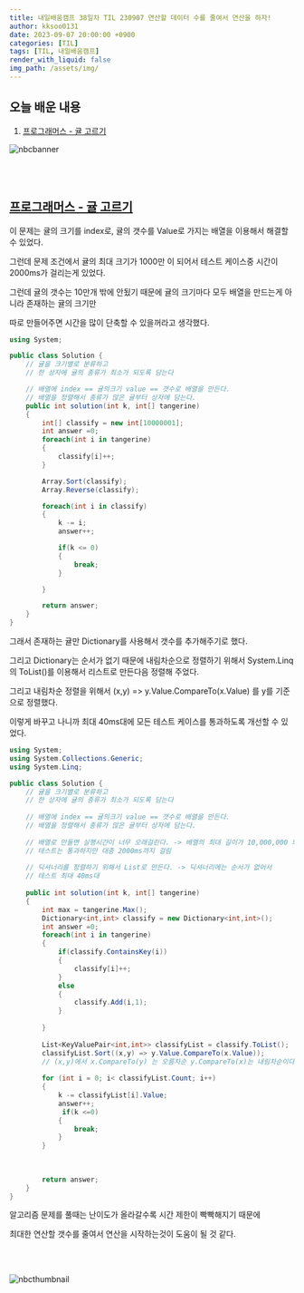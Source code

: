 ```yaml
---
title: 내일배움캠프 38일차 TIL 230907 연산할 데이터 수를 줄여서 연산을 하자!
author: kksoo0131
date: 2023-09-07 20:00:00 +0900
categories: [TIL]
tags: [TIL, 내일배움캠프]
render_with_liquid: false
img_path: /assets/img/
---
```


## 오늘 배운 내용

1. [프로그래머스 - 귤 고르기](https://school.programmers.co.kr/learn/courses/30/lessons/138476)

![nbcbanner](TILbanner.png)

<br/>
<br/>

## [프로그래머스 - 귤 고르기](https://school.programmers.co.kr/learn/courses/30/lessons/138476)

이 문제는 귤의 크기를 index로, 귤의 갯수를 Value로 가지는 배열을 이용해서 해결할 수 있었다.

그런데 문제 조건에서 귤의 최대 크기가  1000만 이 되어서 테스트 케이스중 시간이 2000ms가 걸리는게 있었다.

그런데 귤의 갯수는 10만개 밖에 안됬기 때문에  귤의 크기마다 모두 배열을 만드는게 아니라 존재하는 귤의 크기만

따로 만들어주면 시간을 많이 단축할 수 있을꺼라고 생각했다.
```cs
using System;

public class Solution {
    // 귤을 크기별로 분류하고
    // 한 상자에 귤의 종류가 최소가 되도록 담는다

    // 배열에 index == 귤의크기 value == 갯수로 배열을 만든다.
    // 배열을 정렬해서 종류가 많은 귤부터 상자에 담는다.
    public int solution(int k, int[] tangerine) 
    {
        int[] classify = new int[10000001];
        int answer =0;
        foreach(int i in tangerine)
        {
            classify[i]++;
        }

        Array.Sort(classify);
        Array.Reverse(classify);

        foreach(int i in classify)
        {
            k -= i;
            answer++;

            if(k <= 0)
            {
                break;
            }

        }

        return answer;
    }
}
```

그래서 존재하는 귤만 Dictionary를 사용해서 갯수를 추가해주기로 했다.

그리고 Dictionary는 순서가 없기 때문에 내림차순으로 정렬하기 위해서 System.Linq의 ToList()를 이용해서 리스트로 만든다음 정렬해 주었다.

그리고 내림차순 정렬을 위해서 (x,y) => y.Value.CompareTo(x.Value) 를 y를 기준으로 정렬했다.

이렇게 바꾸고 나니까 최대 40ms대에 모든 테스트 케이스를 통과하도록 개선할 수 있었다.



```cs
using System;
using System.Collections.Generic;
using System.Linq;

public class Solution {
    // 귤을 크기별로 분류하고
    // 한 상자에 귤의 종류가 최소가 되도록 담는다
    
    // 배열에 index == 귤의크기 value == 갯수로 배열을 만든다.
    // 배열을 정렬해서 종류가 많은 귤부터 상자에 담는다.
    
    // 배열로 만들면 실행시간이 너무 오래걸린다. -> 배열의 최대 길이가 10,000,000 되기 떄문
    // 테스트는 통과하지만 대충 2000ms까지 걸림
    
    // 딕셔너리를 정렬하기 위해서 List로 만든다. -> 딕셔너리에는 순서가 없어서
    // 테스트 최대 40ms대
    
    public int solution(int k, int[] tangerine) 
    {
        int max = tangerine.Max();
        Dictionary<int,int> classify = new Dictionary<int,int>();
        int answer =0;
        foreach(int i in tangerine)
        {
            if(classify.ContainsKey(i))
            {
                classify[i]++;
            }
            else
            {
                classify.Add(i,1);
            }
            
        }
        
        List<KeyValuePair<int,int>> classifyList = classify.ToList();
        classifyList.Sort((x,y) => y.Value.CompareTo(x.Value));
        // (x,y)에서 x.CompareTo(y) 는 오름차순 y.CompareTo(x)는 내림차순이다.
        
        for (int i = 0; i< classifyList.Count; i++)
        {
            k -= classifyList[i].Value;
            answer++;
             if(k <=0)
            {
                break;
            }
        }
        
       
        
        return answer;
    }
}
```

알고리즘 문제를 풀때는 난이도가 올라갈수록 시간 제한이 빡빡해지기 때문에

최대한 연산할 갯수를 줄여서 연산을 시작하는것이 도움이 될 것 같다.

<br/>
<br/>

![nbcthumbnail](thumbnail-image.png)